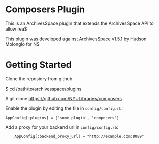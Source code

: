 # Composers Plugin


This is an ArchivesSpace plugin that extends the ArchivesSpace API to allow rea$

This plugin was developed against ArchivesSpace v1.5.1 by Hudson Molonglo for N$


# Getting Started

Clone the reposiory from github


  $ cd /path/to/archivesspace/plugins

  $ git clone https://github.com/NYULibraries/composers

Enable the plugin by editing the file in `config/config.rb`:

    AppConfig[:plugins] = ['some_plugin', 'composers']

Add a proxy for your backend url  in `config/config.rb`:

        AppConfig[:backend_proxy_url] = "http://example.com:8089"

